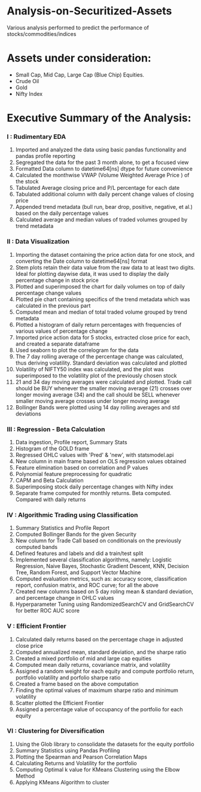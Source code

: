 # Analysis-on-Securitized-Assets
Various analysis performed to predict the performance of stocks/commodities/indices

# Assets under consideration:

* Small Cap, Mid Cap, Large Cap (Blue Chip) Equities.
* Crude Oil
* Gold
* Nifty Index

# Executive Summary of the Analysis:

### I : Rudimentary EDA

1. Imported and analyzed the data using basic pandas functionality and pandas profile reporting
2. Segregated the data for the past 3 month alone, to get a focused view
3. Formatted Data column to datetime64[ns] dtype for future convenience
4. Calculated the monthwise VWAP (Volume Weighted Average Price ) of the stock
5. Tabulated Average closing price and P/L percentage for each date
6. Tabulated additional column with daily percent change values of closing price
7. Appended trend metadata (bull run, bear drop, positive, negative, et al.) based on the daily percentage values
8. Calculated average and median values of traded volumes grouped by trend metadata

### II : Data Visualization

1. Importing the dataset containing the price action data for one stock, and converting the Date column to datetime64[ns] format
2. Stem plots retain their data value from the raw data to at least two digits. Ideal for plotting daywise data, it was used to display the daily percentage change in stock price
3. Plotted and superimposed the chart for daily volumes on top of daily percentage change values
4. Plotted pie chart containing specifics of the trend metadata which was calculated in the previous part
5. Computed mean and median of total traded volume grouped by trend metadata
6. Plotted a histogram of daily return percentages with frequencies of various values of percentage change
7. Imported price action data for 5 stocks, extracted close price for each, and created a separate dataframe
8. Used seaborn to plot the correlogram for the data
9. The 7 day rolling average of the percentage change was calculated, thus deriving volatility. Standard deviation was calculated and plotted
10. Volatility of NIFTY50 index was calculated, and the plot was superimposed to the volatility plot of the previously chosen stock
11. 21 and 34 day moving averages were calculated and plotted. Trade call should be BUY whenever the smaller moving average (21) crosses over longer moving average (34) and the call should be SELL whenever smaller moving average crosses under longer moving average
12. Bollinger Bands were plotted using 14 day rolling averages and std deviations

### III : Regression - Beta Calculation

1. Data ingestion, Profile report, Summary Stats
2. Histogram of the GOLD frame
3. Regressed OHLC values with 'Pred' & 'new', with statsmodel.api
4. New column in main frame based on OLS regression values obtained
5. Feature elimination based on correlation and P values
6. Polynomial feature preprocessing for quadratic
7. CAPM and Beta Calculation
8. Superimposing stock daily percentage changes with Nifty index
9. Separate frame computed for monthly returns. Beta computed. Compared with daily returns

### IV : Algorithmic Trading using Classification

1. Summary Statistics and Profile Report
2. Computed Bollinger Bands for the given Security
3. New column for Trade Call based on conditionals on the previously computed bands
4. Defined features and labels and did a train/test split
5. Implemented several classification algorithms, namely: Logistic Regression, Naive Bayes, Stochastic Gradient Descent, KNN, Decision Tree, Random Forest, and Support Vector Machine
6. Computed evaluation metrics, such as: accuracy score, classification report, confusion matrix, and ROC curve; for all the above
7. Created new columns based on 5 day roling mean & standard deviation, and percentage change in OHLC values
8. Hyperparameter Tuning using RandomizedSearchCV and GridSearchCV for better ROC AUC score

### V : Efficient Frontier

1. Calculated daily returns based on the percentage chage in adjusted close price
2. Computed annualized mean, standard deviation, and the sharpe ratio
3. Created a mixed portfolio of mid and large cap equities
4. Computed mean daily returns, covariance matrix, and volatility
5. Assigned a random weight for each equity and compute portfolio return, portfolio volatility and porfolio sharpe ratio
6. Created a frame based on the above computation
7. Finding the optimal values of maximum sharpe ratio and minimum volatility
8. Scatter plotted the Efficient Frontier
9. Assigned a percentage value of occupancy of the portfolio for each equity

### VI : Clustering for Diversification

1. Using the Glob library to consolidate the datasets for the equity portfolio
2. Summary Statistics using Pandas Profiling
3. Plotting the Spearman and Pearson Correlation Maps
4. Calculating Returns and Volatility for the portfolio
5. Computing Optimal k value for KMeans Clustering using the Elbow Method
6. Applying KMeans Algorithm to cluster
